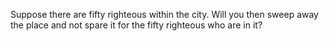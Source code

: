 Suppose there are fifty righteous within the city. Will you then sweep away the place and not spare it for the fifty righteous who are in it?
